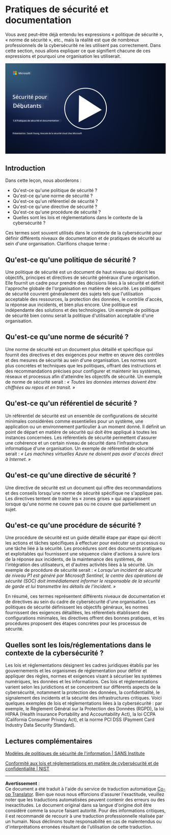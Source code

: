 <!--
CO_OP_TRANSLATOR_METADATA:
{
  "original_hash": "d33500902124e52870935bdce4546fcc",
  "translation_date": "2025-09-03T18:33:28+00:00",
  "source_file": "1.4 Security practices and documentation.md",
  "language_code": "fr"
}
-->
# Pratiques de sécurité et documentation

Vous avez peut-être déjà entendu les expressions « politique de sécurité », « norme de sécurité », etc., mais la réalité est que de nombreux professionnels de la cybersécurité ne les utilisent pas correctement. Dans cette section, nous allons expliquer ce que signifient chacune de ces expressions et pourquoi une organisation les utiliserait.

[![Regarder la vidéo](../../translated_images/1-4_placeholder.96b85847fe03e8db95eeaafc5e9bb46f99aaf0e926fff361e63852a0accc8397.fr.png)](https://learn-video.azurefd.net/vod/player?id=fb8667f3-a627-495a-9fa1-6a7aa9dcf07e)

## Introduction

Dans cette leçon, nous aborderons :

- Qu'est-ce qu'une politique de sécurité ?
- Qu'est-ce qu'une norme de sécurité ?
- Qu'est-ce qu'un référentiel de sécurité ?
- Qu'est-ce qu'une directive de sécurité ?
- Qu'est-ce qu'une procédure de sécurité ?
- Quelles sont les lois et réglementations dans le contexte de la cybersécurité ?

Ces termes sont souvent utilisés dans le contexte de la cybersécurité pour définir différents niveaux de documentation et de pratiques de sécurité au sein d'une organisation. Clarifions chaque terme :

## Qu'est-ce qu'une politique de sécurité ?

Une politique de sécurité est un document de haut niveau qui décrit les objectifs, principes et directives de sécurité généraux d'une organisation. Elle fournit un cadre pour prendre des décisions liées à la sécurité et définit l'approche globale de l'organisation en matière de sécurité. Les politiques de sécurité couvrent généralement des sujets tels que l'utilisation acceptable des ressources, la protection des données, le contrôle d'accès, la réponse aux incidents, et bien plus encore. Une politique est indépendante des solutions et des technologies. Un exemple de politique de sécurité bien connu serait la politique d'utilisation acceptable d'une organisation.

## Qu'est-ce qu'une norme de sécurité ?

Une norme de sécurité est un document plus détaillé et spécifique qui fournit des directives et des exigences pour mettre en œuvre des contrôles et des mesures de sécurité au sein d'une organisation. Les normes sont plus concrètes et techniques que les politiques, offrant des instructions et des recommandations précises pour configurer et maintenir les systèmes, réseaux et processus afin d'atteindre les objectifs de sécurité. Un exemple de norme de sécurité serait : _« Toutes les données internes doivent être chiffrées au repos et en transit. »_

## Qu'est-ce qu'un référentiel de sécurité ?

Un référentiel de sécurité est un ensemble de configurations de sécurité minimales considérées comme essentielles pour un système, une application ou un environnement particulier à un moment donné. Il définit un point de départ en matière de sécurité qui doit être appliqué à toutes les instances concernées. Les référentiels de sécurité permettent d'assurer une cohérence et un certain niveau de sécurité dans l'infrastructure informatique d'une organisation. Un exemple de référentiel de sécurité serait : _« Les machines virtuelles Azure ne doivent pas avoir d'accès direct à Internet. »_

## Qu'est-ce qu'une directive de sécurité ?

Une directive de sécurité est un document qui offre des recommandations et des conseils lorsqu'une norme de sécurité spécifique ne s'applique pas. Les directives tentent de traiter les « zones grises » qui apparaissent lorsque qu'une norme ne couvre pas ou ne couvre que partiellement un sujet.

## Qu'est-ce qu'une procédure de sécurité ?

Une procédure de sécurité est un guide détaillé étape par étape qui décrit les actions et tâches spécifiques à effectuer pour exécuter un processus ou une tâche liée à la sécurité. Les procédures sont des documents pratiques et exploitables qui fournissent une séquence claire d'actions à suivre lors de la réponse aux incidents, de la maintenance des systèmes, de l'intégration des utilisateurs, et d'autres activités liées à la sécurité. Un exemple de procédure de sécurité serait : _« Lorsqu'un incident de sécurité de niveau P1 est généré par Microsoft Sentinel, le centre des opérations de sécurité (SOC) doit immédiatement informer le responsable de la sécurité de garde et lui transmettre les détails de l'incident. »_

En résumé, ces termes représentent différents niveaux de documentation et de directives au sein du cadre de cybersécurité d'une organisation. Les politiques de sécurité définissent les objectifs généraux, les normes fournissent des exigences détaillées, les référentiels établissent des configurations minimales, les directives offrent des bonnes pratiques, et les procédures proposent des étapes concrètes pour les processus de sécurité.

## Quelles sont les lois/réglementations dans le contexte de la cybersécurité ?

Les lois et réglementations désignent les cadres juridiques établis par les gouvernements et les organismes de réglementation pour définir et appliquer des règles, normes et exigences visant à sécuriser les systèmes numériques, les données et les informations. Ces lois et réglementations varient selon les juridictions et se concentrent sur différents aspects de la cybersécurité, notamment la protection des données, la confidentialité, le signalement des incidents et la sécurité des infrastructures critiques. Voici quelques exemples de lois et réglementations liées à la cybersécurité : par exemple, le Règlement Général sur la Protection des Données (RGPD), la loi HIPAA (Health Insurance Portability and Accountability Act), la loi CCPA (California Consumer Privacy Act), et la norme PCI DSS (Payment Card Industry Data Security Standard).

## Lectures complémentaires

[Modèles de politiques de sécurité de l'information | SANS Institute](https://www.sans.org/information-security-policy/)

[Conformité aux lois et réglementations en matière de cybersécurité et de confidentialité | NIST](https://www.nist.gov/mep/cybersecurity-resources-manufacturers/compliance-cybersecurity-and-privacy-laws-and-regulations)

---

**Avertissement** :  
Ce document a été traduit à l'aide du service de traduction automatique [Co-op Translator](https://github.com/Azure/co-op-translator). Bien que nous nous efforcions d'assurer l'exactitude, veuillez noter que les traductions automatisées peuvent contenir des erreurs ou des inexactitudes. Le document original dans sa langue d'origine doit être considéré comme la source faisant autorité. Pour des informations critiques, il est recommandé de recourir à une traduction professionnelle réalisée par un humain. Nous déclinons toute responsabilité en cas de malentendus ou d'interprétations erronées résultant de l'utilisation de cette traduction.